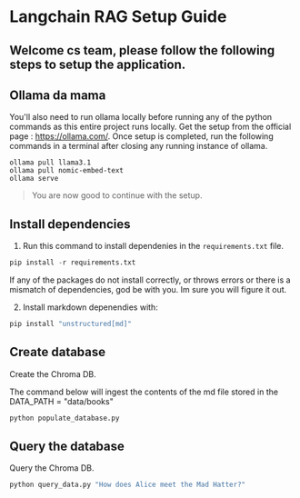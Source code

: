 # Langchain RAG Setup Guide 
## Welcome cs team, please follow the following steps to setup the application.

## Ollama da mama
You'll also need to run ollama locally before running any of the python commands as this entire project runs locally. Get the setup from the official page : https://ollama.com/. Once setup is completed, run the following commands in a terminal after closing any running instance of ollama.
```ollama
ollama pull llama3.1
ollama pull nomic-embed-text
ollama serve
```
>You are now good to continue with the setup.

## Install dependencies

1. Run this command to install dependenies in the `requirements.txt` file. 

```python
pip install -r requirements.txt
```
If any of the packages do not install correctly, or throws errors or there is a mismatch of dependencies, god be with you. Im sure you will figure it out.

2. Install markdown depenendies with: 

```python
pip install "unstructured[md]"
```

## Create database

Create the Chroma DB.

The command below will ingest the contents of the md file stored in the DATA_PATH = "data/books"

```python
python populate_database.py
```

## Query the database

Query the Chroma DB.

```python
python query_data.py "How does Alice meet the Mad Hatter?"
```
